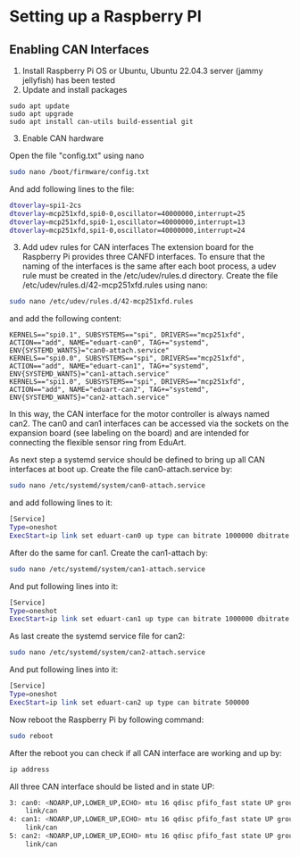 # Setting up a Raspberry PI

## Enabling CAN Interfaces

1. Install Raspberry Pi OS or Ubuntu, Ubuntu 22.04.3 server (jammy jellyfish) has been tested
2. Update and install packages
```console
sudo apt update
sudo apt upgrade
sudo apt install can-utils build-essential git
```

3. Enable CAN hardware

Open the file "config.txt" using nano

```bash
sudo nano /boot/firmware/config.txt
```

And add following lines to the file:

```bash
dtoverlay=spi1-2cs
dtoverlay=mcp251xfd,spi0-0,oscillator=40000000,interrupt=25
dtoverlay=mcp251xfd,spi0-1,oscillator=40000000,interrupt=13
dtoverlay=mcp251xfd,spi1-0,oscillator=40000000,interrupt=24
```

3. Add udev rules for CAN interfaces
The extension board for the Raspberry Pi provides three CANFD interfaces. To ensure that the naming of the interfaces is the same after each boot process, a udev rule must be created in the /etc/udev/rules.d directory. Create the file /etc/udev/rules.d/42-mcp251xfd.rules using nano:

```bash
sudo nano /etc/udev/rules.d/42-mcp251xfd.rules
```

and add the following content:

```console
KERNELS=="spi0.1", SUBSYSTEMS=="spi", DRIVERS=="mcp251xfd", ACTION=="add", NAME="eduart-can0", TAG+="systemd", ENV{SYSTEMD_WANTS}="can0-attach.service"
KERNELS=="spi0.0", SUBSYSTEMS=="spi", DRIVERS=="mcp251xfd", ACTION=="add", NAME="eduart-can1", TAG+="systemd", ENV{SYSTEMD_WANTS}="can1-attach.service"
KERNELS=="spi1.0", SUBSYSTEMS=="spi", DRIVERS=="mcp251xfd", ACTION=="add", NAME="eduart-can2", TAG+="systemd", ENV{SYSTEMD_WANTS}="can2-attach.service"
```

In this way, the CAN interface for the motor controller is always named can2. The can0 and can1 interfaces can be accessed via the sockets on the expansion board (see labeling on the board) and are intended for connecting the flexible sensor ring from EduArt.

As next step a systemd service should be defined to bring up all CAN interfaces at boot up. Create the file can0-attach.service by:

```bash
sudo nano /etc/systemd/system/can0-attach.service
```

and add following lines to it:

```bash
[Service]
Type=oneshot
ExecStart=ip link set eduart-can0 up type can bitrate 1000000 dbitrate 2000000 fd on
```

After do the same for can1. Create the can1-attach by:

```bash
sudo nano /etc/systemd/system/can1-attach.service
```

And put following lines into it:

```bash
[Service]
Type=oneshot
ExecStart=ip link set eduart-can1 up type can bitrate 1000000 dbitrate 2000000 fd on
```

As last create the systemd service file for can2:

```bash
sudo nano /etc/systemd/system/can2-attach.service
```

And put following lines into it:

```bash
[Service]
Type=oneshot
ExecStart=ip link set eduart-can2 up type can bitrate 500000
```

Now reboot the Raspberry Pi by following command:

```bash
sudo reboot
```

After the reboot you can check if all CAN interface are working and up by:

```bash
ip address
```

All three CAN interface should be listed and in state UP:

```bash
3: can0: <NOARP,UP,LOWER_UP,ECHO> mtu 16 qdisc pfifo_fast state UP group default qlen 10
    link/can 
4: can1: <NOARP,UP,LOWER_UP,ECHO> mtu 16 qdisc pfifo_fast state UP group default qlen 10
    link/can 
5: can2: <NOARP,UP,LOWER_UP,ECHO> mtu 16 qdisc pfifo_fast state UP group default qlen 10
    link/can 
```